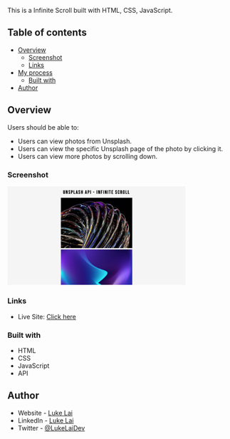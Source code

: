 
This is a Infinite Scroll built with HTML, CSS, JavaScript.

## Table of contents

- [Overview](#overview)
  - [Screenshot](#screenshot)
  - [Links](#links)
- [My process](#my-process)
  - [Built with](#built-with)
- [Author](#author)



## Overview

Users should be able to:

- Users can view photos from Unsplash.
- Users can view the specific Unsplash page of the photo by clicking it.
- Users can view more photos by scrolling down.

### Screenshot

<img src="./preview.png" width="400" />


### Links

- Live Site: [Click here](https://simpleluke.github.io/Infinite-Scroll/)

### Built with

- HTML
- CSS
- JavaScript
- API

## Author

- Website - [Luke Lai](https://lukelai.tech/)
- LinkedIn - [Luke Lai](https://www.linkedin.com/in/luke-lai-309a3522b/)
- Twitter - [@LukeLaiDev](https://www.twitter.com/LukeLaiDev)

